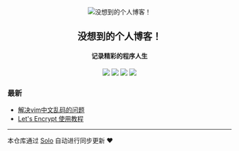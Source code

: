 <p align="center"><img alt="没想到的个人博客！" src="https://static.b3log.org/images/brand/solo-32.png"></p><h2 align="center">
没想到的个人博客！
</h2>

<h4 align="center">记录精彩的程序人生</h4>
<p align="center"><a title="没想到的个人博客！" target="_blank" href="https://github.com/liunx-jun/solo-blog"><img src="https://img.shields.io/github/last-commit/liunx-jun/solo-blog.svg?style=flat-square&color=FF9900"></a>
<a title="GitHub repo size in bytes" target="_blank" href="https://github.com/liunx-jun/solo-blog"><img src="https://img.shields.io/github/repo-size/liunx-jun/solo-blog.svg?style=flat-square"></a>
<a title="Solo Version" target="_blank" href="https://github.com/88250/solo/releases"><img src="https://img.shields.io/badge/solo-3.6.7-f1e05a.svg?style=flat-square&color=blueviolet"></a>
<a title="Hits" target="_blank" href="https://github.com/88250/hits"><img src="https://hits.b3log.org/liunx-jun/solo-blog.svg"></a></p>

### 最新

* [解决vim中文乱码的问题](https://www.notexpect.com/articles/2019/12/05/1575553118208.html)
* [Let's Encrypt 使用教程](https://www.notexpect.com/articles/2019/12/05/1575539312985.html)



---

本仓库通过 [Solo](https://github.com/88250/solo) 自动进行同步更新 ❤️ 